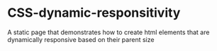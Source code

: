 # CSS-dynamic-responsitivity
A static page that demonstrates how to create html elements that are dynamically responsive based on their parent size
